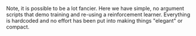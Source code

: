 Note, it is possible to be a lot fancier. Here we have simple, no argument
scripts that demo training and re-using a reinforcement learner. Everything is
hardcoded and no effort has been put into making things "elegant" or compact.
